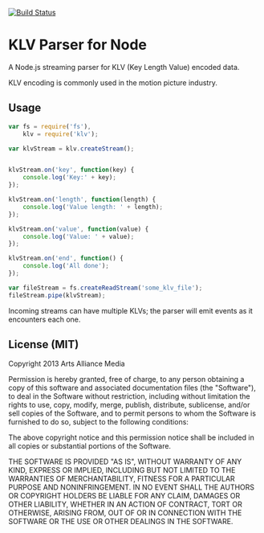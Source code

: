 [![Build Status](https://travis-ci.org/artsalliancemedia/node-klv.png)](http://travis-ci.org/artsalliancemedia/node-klv)

KLV Parser for Node
===================

A Node.js streaming parser for KLV (Key Length Value) encoded data.

KLV encoding is commonly used in the motion picture industry.

Usage
-----

```javascript
var fs = require('fs'),
    klv = require('klv');

var klvStream = klv.createStream();


klvStream.on('key', function(key) {
	console.log('Key:' + key);
});

klvStream.on('length', function(length) {
	console.log('Value length: ' + length);
});

klvStream.on('value', function(value) {
	console.log('Value: ' + value);
});

klvStream.on('end', function() {
	console.log('All done');
});

var fileStream = fs.createReadStream('some_klv_file');
fileStream.pipe(klvStream);
```

Incoming streams can have multiple KLVs; the parser will emit events as it encounters each one.

License (MIT)
-------------

Copyright 2013 Arts Alliance Media

Permission is hereby granted, free of charge, to any person obtaining a copy of this software and associated documentation files (the "Software"), to deal in the Software without restriction, including without limitation the rights to use, copy, modify, merge, publish, distribute, sublicense, and/or sell copies of the Software, and to permit persons to whom the Software is furnished to do so, subject to the following conditions:

The above copyright notice and this permission notice shall be included in all copies or substantial portions of the Software.

THE SOFTWARE IS PROVIDED "AS IS", WITHOUT WARRANTY OF ANY KIND, EXPRESS OR IMPLIED, INCLUDING BUT NOT LIMITED TO THE WARRANTIES OF MERCHANTABILITY, FITNESS FOR A PARTICULAR PURPOSE AND NONINFRINGEMENT. IN NO EVENT SHALL THE AUTHORS OR COPYRIGHT HOLDERS BE LIABLE FOR ANY CLAIM, DAMAGES OR OTHER LIABILITY, WHETHER IN AN ACTION OF CONTRACT, TORT OR OTHERWISE, ARISING FROM, OUT OF OR IN CONNECTION WITH THE SOFTWARE OR THE USE OR OTHER DEALINGS IN THE SOFTWARE.